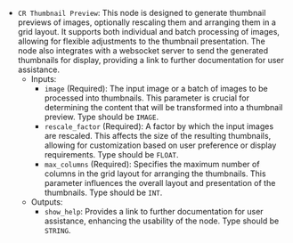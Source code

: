 - `CR Thumbnail Preview`: This node is designed to generate thumbnail previews of images, optionally rescaling them and arranging them in a grid layout. It supports both individual and batch processing of images, allowing for flexible adjustments to the thumbnail presentation. The node also integrates with a websocket server to send the generated thumbnails for display, providing a link to further documentation for user assistance.
    - Inputs:
        - `image` (Required): The input image or a batch of images to be processed into thumbnails. This parameter is crucial for determining the content that will be transformed into a thumbnail preview. Type should be `IMAGE`.
        - `rescale_factor` (Required): A factor by which the input images are rescaled. This affects the size of the resulting thumbnails, allowing for customization based on user preference or display requirements. Type should be `FLOAT`.
        - `max_columns` (Required): Specifies the maximum number of columns in the grid layout for arranging the thumbnails. This parameter influences the overall layout and presentation of the thumbnails. Type should be `INT`.
    - Outputs:
        - `show_help`: Provides a link to further documentation for user assistance, enhancing the usability of the node. Type should be `STRING`.
